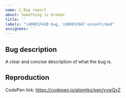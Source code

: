 ```yaml
---
name: 🐞 Bug report
about: Something is broken
title: ''
labels: "\U0001F41B bug, \U0001F6A7 unconfirmed"
assignees: ''
---
```


## Bug description

A clear and concise description of what the bug is.

## Reproduction

<!-- Please create a CodePen to reproduce the bug. It can be difficult to understand the problem otherwise. It should be reproduced exclusively using Tippy.js on CodePen. -->

CodePen link: https://codepen.io/atomiks/pen/yvwQyZ
